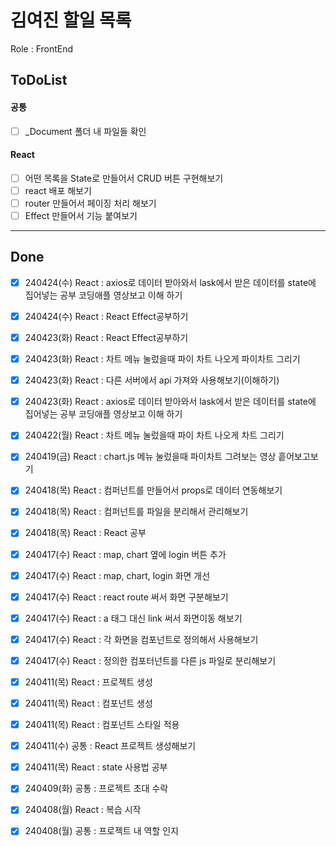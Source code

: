 # 김여진 할일 목록
Role : FrontEnd

## ToDoList
#### 공통
- [ ] _Document 폴더 내 파일들 확인

#### React
- [ ] 어떤 목록을 State로 만들어서 CRUD 버튼 구현해보기
- [ ] react 배포 해보기
- [ ] router 만들어서 페이징 처리 해보기
- [ ] Effect 만들어서 기능 붙여보기

---
## Done
- [x] 240424(수) React : axios로 데이터 받아와서 lask에서 받은 데이터를 state에 집어넣는 공부 코딩애플 영상보고 이해 하기
- [x] 240424(수) React : React Effect공부하기
- [x] 240423(화) React : React Effect공부하기
- [x] 240423(화) React : 차트 메뉴 눌렀을때 파이 차트 나오게 파이차트 그리기
- [x] 240423(화) React : 다른 서버에서 api 가져와 사용해보기(이해하기)
- [x] 240423(화) React : axios로 데이터 받아와서 lask에서 받은 데이터를 state에 집어넣는 공부 코딩애플 영상보고 이해 하기
- [x] 240422(월) React : 차트 메뉴 눌렀을때 파이 차트 나오게 차트 그리기
- [x] 240419(금) React : chart.js 메뉴 눌렀을때 파이차트 그려보는 영상 흩어보고보기
- [x] 240418(목) React : 컴퍼넌트를 만들어서 props로 데이터 연동해보기
- [x] 240418(목) React : 컴퍼넌트를 파일을 분리해서 관리해보기
- [x] 240418(목) React : React 공부
- [x] 240417(수) React : map, chart 옆에 login 버튼 추가  
- [x] 240417(수) React : map, chart, login 화면 개선 
- [x] 240417(수) React : react route 써서 화면 구분해보기 
- [x] 240417(수) React : a 태그 대신 link 써서 화면이동 해보기 
- [x] 240417(수) React : 각 화면을 컴포넌트로 정의해서 사용해보기
- [x] 240417(수) React : 정의한 컴포터넌트를 다른 js 파일로 분리해보기
- [x] 240411(목) React : 프로젝트 생성
- [x] 240411(목) React : 컴포넌트 생성
- [x] 240411(목) React : 컴포넌트 스타일 적용
- [x] 240411(수) 공통 : React 프로젝트 생성해보기
- [x] 240411(목) React : state 사용법 공부
- [x] 240409(화) 공통 : 프로젝트 초대 수락
- [x] 240408(월) React : 복습 시작
- [x] 240408(월) 공통 : 프로젝트 내 역할 인지

